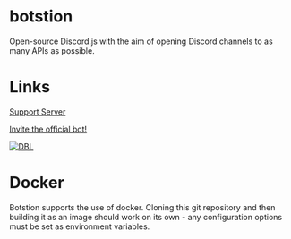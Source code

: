 # botstion
Open-source Discord.js with the aim of opening Discord channels to as many APIs as possible.

# Links

[Support Server](http://discord.gg/V6Ez2N6) 

[Invite the official bot!](https://discordapp.com/oauth2/authorize?client_id=321746347550310411&scope=bot&permissions=8) 

[![DBL](https://discordbots.org/api/widget/321746347550310411.svg)](https://discordbots.org/bot/321746347550310411)

# Docker

Botstion supports the use of docker. Cloning this git repository and then building it as an image should work on its own - any configuration options must be set as environment variables.